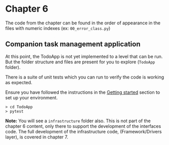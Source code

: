 # Chapter 6

The code from the chapter can be found in the order of appearance in the files with numeric indexes (ex:
`00_error_class.py`)

## Companion task management application

At this point, the TodoApp is not yet implemented to a level that can be run. But the folder structure and files are present for you to explore (`TodoApp` folder).

There is a suite of unit tests which you can run to verify the code is working as expected.

Ensure you have followed the instructions in the [Getting started](../README.md#2-getting-started) section to set up your environment.

```shell
> cd TodoApp
> pytest
```

**Note:** You will see a `infrastructure` folder also.  This is not part of the chapter 6 content, only there to support the development of the interfaces code.  The full development of the infrastructure code, (Framework/Drivers layer), is covered in chapter 7.

